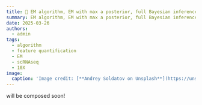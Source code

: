 ```yaml
---
title: 🧬 EM algorithm, EM with max a posterior, full Bayesian inferences (variational Bayesian) which might be used in auto-coder 
summary: EM algorithm, EM with max a posterior, full Bayesian inferences (variational Bayesian) which might be used in auto-coder  
date: 2025-03-26
authors:
  - admin
tags:
  - algorithm
  - feature quantification
  - EM
  - scRNAseq
  - 10X
image:
  caption: 'Image credit: [**Andrey Soldatov on Unsplash**](https://unsplash.com)'
---
```


will be composed soon!

